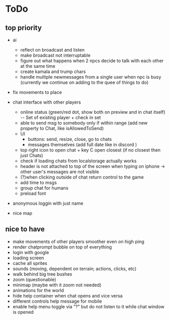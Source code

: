 # ToDo

## top priority

- ai

  - reflect on broadcast and listen
  - make broadcast not interruptable
  - figure out what happens when 2 npcs decide to talk with each other at the same time
  - create kamala and trump chars
  - handle multiple newmessages from a single user when npc is busy (currently we continue on adding to the quee of things to do)

- fix movements to place
- chat interface with other players
  - online status (green/red dot, show both on preview and in chat itself) -- Set of existing player + check in set
  - able to send msg to somebody only if within range (add new property to Chat, like isAllowedToSend)
  - UI
    - buttons: send, resize, close, go to chats
    - messages themselves (add full date like in discord )
  - top right icon to open chat + key C open closest (if no closest then just Chats)
  - check if loading chats from localstorage actually works
  - header is not attached to top of the screen when typing on iphone -> other user's messages are not visible
  - (?)when clicking outside of chat return control to the game
  - add time to msgs
  - group chat for humans
  - preload font
- anonymous loggin with just name
- nice map

## nice to have

- make movements of other players smoother even on high ping
- render chatprompt bubble on top of everything
- login with google
- loading screen
- cache all sprites
- sounds (moving, dependent on terrain; actions, clicks, etc)
- walk behind big tree bushes
- zoom (questionable)
- minimap (maybe with it zoom not needed)
- animations for the world
- hide help container when chat opens and vice versa
- different controls help message for mobile
- enable help menu toggle via "?" but do not listen to it while chat window is opened
